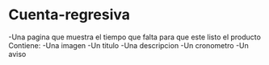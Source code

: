 # Cuenta-regresiva
-Una pagina que muestra el tiempo que falta para que este listo el producto
Contiene:
-Una imagen
-Un titulo
-Una descripcion
-Un cronometro
-Un aviso
